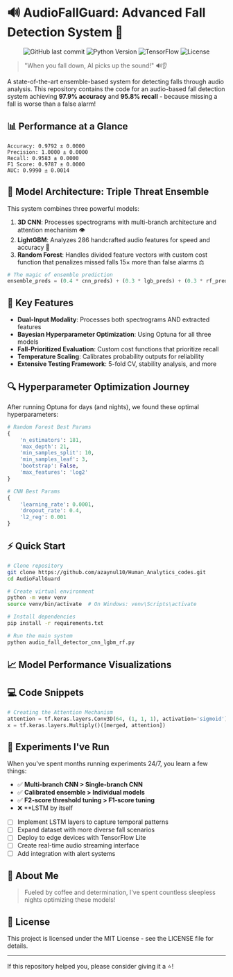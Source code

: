 # 🔊 AudioFallGuard: Advanced Fall Detection System 🚨

<p align="center">
  <img src="https://img.shields.io/github/last-commit/azaynul10/Human_Analytics_codes" alt="GitHub last commit">
  <img src="https://img.shields.io/badge/python-3.9%20%7C%203.10-blue" alt="Python Version">
  <img src="https://img.shields.io/badge/TensorFlow-2.15-orange" alt="TensorFlow">
  <img src="https://img.shields.io/badge/license-MIT-green" alt="License">
</p>
  


> "When you fall down, AI picks up the sound!" 🔊👂

A state-of-the-art ensemble-based system for detecting falls through audio analysis. This repository contains the code for an audio-based fall detection system achieving **97.9% accuracy** and **95.8% recall** - because missing a fall is worse than a false alarm!

## 📊 Performance at a Glance

```
Accuracy: 0.9792 ± 0.0000
Precision: 1.0000 ± 0.0000  
Recall: 0.9583 ± 0.0000
F1 Score: 0.9787 ± 0.0000
AUC: 0.9990 ± 0.0014
```

## 🧠 Model Architecture: Triple Threat Ensemble


  


This system combines three powerful models:

1. **3D CNN**: Processes spectrograms with multi-branch architecture and attention mechanism 👁️
2. **LightGBM**: Analyzes 286 handcrafted audio features for speed and accuracy 🚀
3. **Random Forest**: Handles divided feature vectors with custom cost function that penalizes missed falls 15× more than false alarms ⚖️

```python
# The magic of ensemble prediction
ensemble_preds = (0.4 * cnn_preds) + (0.3 * lgb_preds) + (0.3 * rf_preds)
```

## 🎯 Key Features

- **Dual-Input Modality**: Processes both spectrograms AND extracted features
- **Bayesian Hyperparameter Optimization**: Using Optuna for all three models
- **Fall-Prioritized Evaluation**: Custom cost functions that prioritize recall
- **Temperature Scaling**: Calibrates probability outputs for reliability
- **Extensive Testing Framework**: 5-fold CV, stability analysis, and more

## 🔍 Hyperparameter Optimization Journey


  


After running Optuna for days (and nights), we found these optimal hyperparameters:

```python
# Random Forest Best Params
{
    'n_estimators': 181, 
    'max_depth': 21, 
    'min_samples_split': 10,
    'min_samples_leaf': 3, 
    'bootstrap': False, 
    'max_features': 'log2'
}

# CNN Best Params
{
    'learning_rate': 0.0001, 
    'dropout_rate': 0.4, 
    'l2_reg': 0.001
}
```

## ⚡ Quick Start

```bash
# Clone repository
git clone https://github.com/azaynul10/Human_Analytics_codes.git
cd AudioFallGuard

# Create virtual environment
python -m venv venv
source venv/bin/activate  # On Windows: venv\Scripts\activate

# Install dependencies
pip install -r requirements.txt

# Run the main system
python audio_fall_detector_cnn_lgbm_rf.py
```

## 📈 Model Performance Visualizations


  


## 💻 Code Snippets

```python
# Creating the Attention Mechanism
attention = tf.keras.layers.Conv3D(64, (1, 1, 1), activation='sigmoid')(merged)
x = tf.keras.layers.Multiply()([merged, attention])
```

## 🧪 Experiments I've Run

When you've spent months running experiments 24/7, you learn a few things:

- ✅ **Multi-branch CNN > Single-branch CNN**
- ✅ **Calibrated ensemble > Individual models**
- ✅ **F2-score threshold tuning > F1-score tuning**
- ❌ **LSTM by itself 
  


- [ ] Implement LSTM layers to capture temporal patterns
- [ ] Expand dataset with more diverse fall scenarios
- [ ] Deploy to edge devices with TensorFlow Lite
- [ ] Create real-time audio streaming interface
- [ ] Add integration with alert systems

## 💪 About Me


  


> Fueled by coffee and determination, I've spent countless sleepless nights optimizing these models!

## 📄 License

This project is licensed under the MIT License - see the LICENSE file for details.

---


  



  If this repository helped you, please consider giving it a ⭐!

